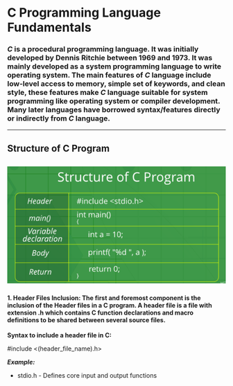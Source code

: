 # **C** Programming Language Fundamentals

### ***C*** is a procedural programming language. It was initially developed by Dennis Ritchie between 1969 and 1973. It was mainly developed as a system programming language to write operating system. The main features of ***C*** language include low-level access to memory, simple set of keywords, and clean style, these features make ***C*** language suitable for system programming like operating system or compiler development. Many later languages have borrowed syntax/features directly or indirectly from ***C*** language.

---
## Structure of **C** Program
![](images/c-structure.png)
---
#### 1. Header Files Inclusion: The first and foremost component is the inclusion of the Header files in a C program. A header file is a file with extension .h which contains C function declarations and macro definitions to be shared between several source files.

**Syntax to include a header file in C:**

\#include <(header_file_name).h>

***Example:***
* stdio.h  - Defines core input and output functions

